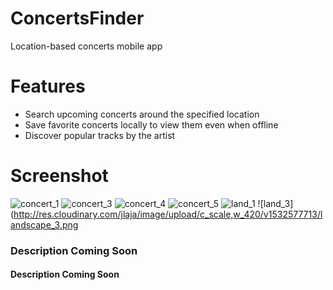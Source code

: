 # ConcertsFinder 
Location-based concerts mobile app 
# Features
* Search upcoming concerts around the specified location
* Save favorite concerts locally to view them even when offline
* Discover popular tracks by the artist
# Screenshot
![concert_1](http://res.cloudinary.com/jlaja/image/upload/c_scale,w_210/v1532577712/concert_1.png) ![concert_3](http://res.cloudinary.com/jlaja/image/upload/c_scale,w_210/v1532577712/concert_3.png) ![concert_4](http://res.cloudinary.com/jlaja/image/upload/c_scale,w_210/v1532577713/concert_4.png) ![concert_5](http://res.cloudinary.com/jlaja/image/upload/c_scale,w_210/v1532577713/concert_5.png)
![land_1](http://res.cloudinary.com/jlaja/image/upload/c_scale,w_420/v1532577713/landscape_1.png) ![land_3](http://res.cloudinary.com/jlaja/image/upload/c_scale,w_420/v1532577713/landscape_3.png

### Description Coming Soon
#### Description Coming Soon

